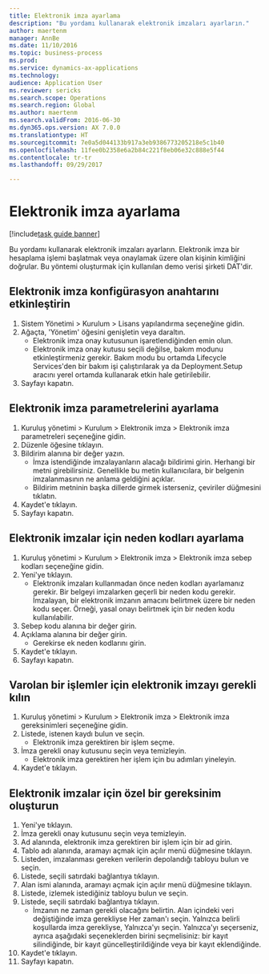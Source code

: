 ```yaml
--- 
title: Elektronik imza ayarlama
description: "Bu yordamı kullanarak elektronik imzaları ayarların."
author: maertenm
manager: AnnBe
ms.date: 11/10/2016
ms.topic: business-process
ms.prod: 
ms.service: dynamics-ax-applications
ms.technology: 
audience: Application User
ms.reviewer: sericks
ms.search.scope: Operations
ms.search.region: Global
ms.author: maertenm
ms.search.validFrom: 2016-06-30
ms.dyn365.ops.version: AX 7.0.0
ms.translationtype: HT
ms.sourcegitcommit: 7e0a5d044133b917a3eb9386773205218e5c1b40
ms.openlocfilehash: 11fee0b2358e6a2b84c221f8eb06e32c888e5f44
ms.contentlocale: tr-tr
ms.lasthandoff: 09/29/2017

---
```

# <a name="set-up-electronic-signatures"></a>Elektronik imza ayarlama

[!include[task guide banner](../../includes/task-guide-banner.md)]

Bu yordamı kullanarak elektronik imzaları ayarların. Elektronik imza bir hesaplama işlemi başlatmak veya onaylamak üzere olan kişinin kimliğini doğrular. Bu yöntemi oluşturmak için kullanılan demo verisi şirketi DAT'dir.


## <a name="enable-the-electronic-signature-configuration-key"></a>Elektronik imza konfigürasyon anahtarını etkinleştirin
1. Sistem Yönetimi > Kurulum > Lisans yapılandırma seçeneğine gidin.
2. Ağaçta, 'Yönetim' öğesini genişletin veya daraltın.
    * Elektronik imza onay kutusunun işaretlendiğinden emin olun.  
    * Elektronik imza onay kutusu seçili değilse, bakım modunu etkinleştirmeniz gerekir. Bakım modu bu ortamda Lifecycle Services'den bir bakım işi çalıştırılarak ya da Deployment.Setup aracını yerel ortamda kullanarak etkin hale getirilebilir.  
3. Sayfayı kapatın.

## <a name="set-up-electronic-signature-parameters"></a>Elektronik imza parametrelerini ayarlama
1. Kuruluş yönetimi > Kurulum > Elektronik imza > Elektronik imza parametreleri seçeneğine gidin.
2. Düzenle öğesine tıklayın.
3. Bildirim alanına bir değer yazın.
    * İmza istendiğinde imzalayanların alacağı bildirimi girin. Herhangi bir metni girebilirsiniz. Genellikle bu metin kullanıcılara, bir belgenin imzalanmasının ne anlama geldiğini açıklar.  
    * Bildirim metninin başka dillerde girmek isterseniz, çeviriler düğmesini tıklatın.  
4. Kaydet'e tıklayın.
5. Sayfayı kapatın.

## <a name="set-up-reason-codes-for-electronic-signatures"></a>Elektronik imzalar için neden kodları ayarlama
1. Kuruluş yönetimi > Kurulum > Elektronik imza > Elektronik imza sebep kodları seçeneğine gidin.
2. Yeni'ye tıklayın.
    * Elektronik imzaları kullanmadan önce neden kodları ayarlamanız gerekir. Bir belgeyi imzalarken geçerli bir neden kodu gerekir.     İmzalayan, bir elektronik imzanın amacını belirtmek üzere bir neden kodu seçer. Örneği, yasal onayı belirtmek için bir neden kodu kullanılabilir.  
3. Sebep kodu alanına bir değer girin.
4. Açıklama alanına bir değer girin.
    * Gerekirse ek neden kodlarını girin.  
5. Kaydet'e tıklayın.
6. Sayfayı kapatın.

## <a name="require-electronic-signatures-for-existing-processes"></a>Varolan bir işlemler için elektronik imzayı gerekli kılın
1. Kuruluş yönetimi > Kurulum > Elektronik imza > Elektronik imza gereksinimleri seçeneğine gidin.
2. Listede, istenen kaydı bulun ve seçin.
    * Elektronik imza gerektiren bir işlem seçme.  
3. İmza gerekli onay kutusunu seçin veya temizleyin.
    * Elektronik imza gerektiren her işlem için bu adımları yineleyin.  
4. Kaydet'e tıklayın.

## <a name="create-a-custom-requirement-for-electronic-signatures"></a>Elektronik imzalar için özel bir gereksinim oluşturun
1. Yeni'ye tıklayın.
2. İmza gerekli onay kutusunu seçin veya temizleyin.
3. Ad alanında, elektronik imza gerektiren bir işlem için bir ad girin.
4. Tablo adı alanında, aramayı açmak için açılır menü düğmesine tıklayın.
5. Listeden, imzalanması gereken verilerin depolandığı tabloyu bulun ve seçin.
6. Listede, seçili satırdaki bağlantıya tıklayın.
7. Alan ismi alanında, aramayı açmak için açılır menü düğmesine tıklayın.
8. Listede, izlemek istediğiniz tabloyu bulun ve seçin.
9. Listede, seçili satırdaki bağlantıya tıklayın.
    * İmzanın ne zaman gerekli olacağını belirtin.     Alan içindeki veri değiştiğinde imza gerekliyse Her zaman'ı seçin.     Yalnızca belirli koşullarda imza gerekliyse, Yalnızca'yı seçin. Yalnızca'yı seçerseniz, ayrıca aşağıdaki seçeneklerden birini seçmelisiniz: bir kayıt silindiğinde, bir kayıt güncelleştirildiğinde veya bir kayıt eklendiğinde.  
10. Kaydet'e tıklayın.
11. Sayfayı kapatın.


